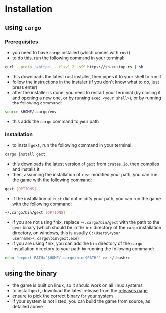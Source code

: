 # Installation
## using `cargo`
### Prerequisites
- you need to have `cargo` installed (which comes with `rust`)
- to do this, run the following command in your terminal:
```sh
curl --proto '=https' --tlsv1.2 -sSf https://sh.rustup.rs | sh
```
- this downloads the latest rust installer, then pipes it to your shell to run it
- follow the instructions in the installer (if you don't know what to do, just press enter)
- after the installer is done, you need to restart your terminal (by closing it and opening a new one, or by running `exec <your shell>`), or by running the following command:
```sh
source $HOME/.cargo/env
```
- this adds the `cargo` command to your path
### Installation
- to install `gext`, run the following command in your terminal:
```sh
cargo install gext
```
- this downloads the latest version of `gext` from `crates.io`, then compiles and installs it
- then, assuming the installation of `rust` modified your path, you can run the game with the following command:
```sh
gext [OPTIONS]
```
- if the installation of `rust` did not modify your path, you can run the game with the following command:
```sh
~/.cargo/bin/gext [OPTIONS]
```
- if you are not using *nix, replace `~/.cargo/bin/gext` with the path to the `gext` binary (which should be in the `bin` directory of the `cargo` installation directory, on windows, this is usually `C:\Users\<your username>\.cargo\bin\gext.exe`) 
- if you are using *nix, you can add the `bin` directory of the `cargo` installation directory to your path by running the following command:
```sh
echo 'export PATH="$HOME/.cargo/bin:$PATH"' >> ~/.bashrc
```
## using the binary
- the game is built on linux, so it should work on all linux systems
- to install `gext`, download the latest release from the [releases page](https://github.com/werdl/gext/releases)
- ensure to pick the correct binary for your system
- if your system is not listed, you can build the game from source, as detailed above